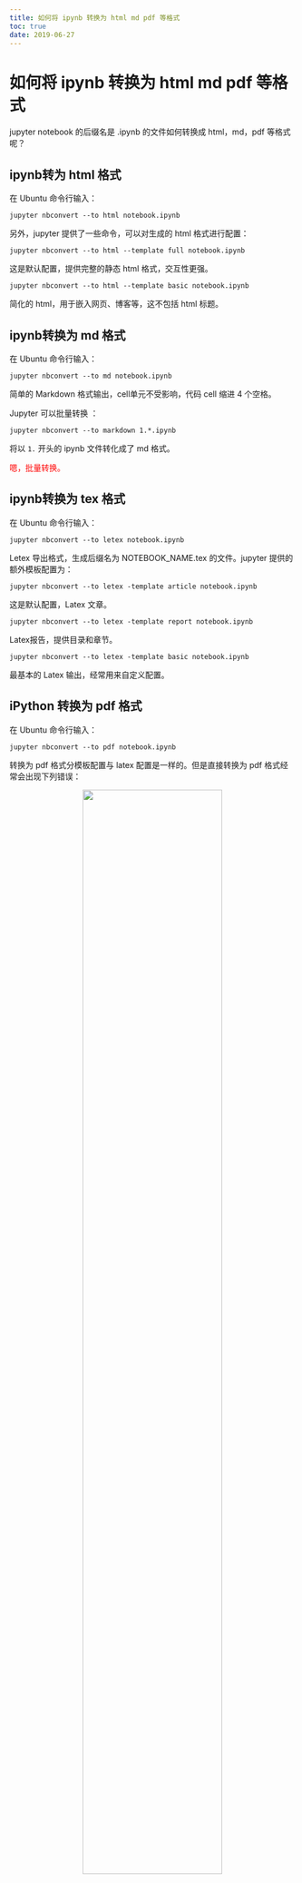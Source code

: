 ```yaml
---
title: 如何将 ipynb 转换为 html md pdf 等格式
toc: true
date: 2019-06-27
---
```

# 如何将 ipynb 转换为 html md pdf 等格式

jupyter notebook 的后缀名是 .ipynb 的文件如何转换成 html，md，pdf 等格式呢？

## ipynb转为 html 格式

在 Ubuntu 命令行输入：

```
jupyter nbconvert --to html notebook.ipynb
```

另外，jupyter 提供了一些命令，可以对生成的 html 格式进行配置：

```
jupyter nbconvert --to html --template full notebook.ipynb
```

这是默认配置，提供完整的静态 html 格式，交互性更强。

```
jupyter nbconvert --to html --template basic notebook.ipynb
```


简化的 html，用于嵌入网页、博客等，这不包括 html 标题。

## ipynb转换为 md 格式

在 Ubuntu 命令行输入：

```
jupyter nbconvert --to md notebook.ipynb
```

简单的 Markdown 格式输出，cell单元不受影响，代码 cell 缩进 4 个空格。


Jupyter 可以批量转换 ：

```
jupyter nbconvert --to markdown 1.*.ipynb
```

将以 `1.` 开头的 ipynb 文件转化成了 md 格式。

<span style="color:red;">嗯，批量转换。</span>

## ipynb转换为 tex 格式

在 Ubuntu 命令行输入：

```
jupyter nbconvert --to letex notebook.ipynb
```

Letex 导出格式，生成后缀名为 NOTEBOOK_NAME.tex 的文件。jupyter 提供的额外模板配置为：

```
jupyter nbconvert --to letex -template article notebook.ipynb
```

这是默认配置，Latex 文章。

```
jupyter nbconvert --to letex -template report notebook.ipynb
```

Latex报告，提供目录和章节。

```
jupyter nbconvert --to letex -template basic notebook.ipynb
```

最基本的 Latex 输出，经常用来自定义配置。

## iPython 转换为 pdf 格式

在 Ubuntu 命令行输入：

```
jupyter nbconvert --to pdf notebook.ipynb
```

转换为 pdf 格式分模板配置与 latex 配置是一样的。但是直接转换为 pdf 格式经常会出现下列错误：

<p align="center">
    <img width="70%" height="70%" src="http://images.iterate.site/blog/image/20190627/XmX8LIJgz7Pw.png?imageslim">
</p>

该错误提示没有安装 xelatex。所以，我们需要提前安装 xelatex，方法是安装 texLive 套装：

```bash
sudo apt-get install texlive-full
```

texlive-full 的安装包有点大，约 1G 多。

简单的转换方法

ipynb 转换为 html、md、pdf 等格式，还有另一种更简单的方法：在 jupyter notebook 中，选择 File->Download as，直接选择需要转换的格式就可以了。需要注意的是，转换为 pdf 格式之前，同样要保证已经安装了 xelatex。

<p align="center">
    <img width="70%" height="70%" src="http://images.iterate.site/blog/image/20190627/1vrqX4dsj80H.png?imageslim">
</p>


# 相关


- [如何将 ipynb 转换为 html，md，pdf等格式](https://blog.csdn.net/red_stone1/article/details/73380517)
- [Converting notebooks to other formats](https://iPython.org/iPython-doc/3/notebook/nbconvert.html)
- [Markdown+Pandoc 最佳写作拍档 (mailp.in)](http://www.tuicool.com/articles/zQrQbaU)
